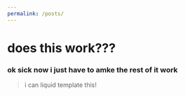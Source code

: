 ```yaml
---
permalink: /posts/
---
```


# does this work??? 

### ok sick now i just have to amke the rest of it work


> i can liquid template this!